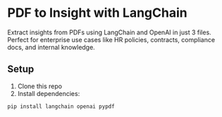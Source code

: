 # PDF to Insight with LangChain

Extract insights from PDFs using LangChain and OpenAI in just 3 files. Perfect for enterprise use cases like HR policies, contracts, compliance docs, and internal knowledge.

## Setup

1. Clone this repo  
2. Install dependencies:

```bash
pip install langchain openai pypdf
